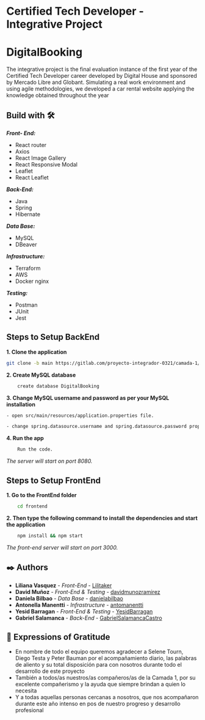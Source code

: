 # Certified Tech Developer - Integrative Project
# DigitalBooking
The integrative project is the final evaluation instance of the first year of the Certified Tech Developer career developed by Digital House and sponsored by Mercado Libre and Globant. Simulating a real work environment and using agile methodologies, we developed a car rental website applying the knowledge obtained throughout the year

## Build with 🛠️

**_Front- End:_**

- React router
- Axios
- React Image Gallery
- React Responsive Modal
- Leaflet
- React Leaflet

**_Back-End:_**

- Java
- Spring
- Hibernate

**_Data Base:_**

- MySQL
- DBeaver

**_Infrastructure:_**

- Terraform
- AWS
- Docker nginx

**_Testing:_**

- Postman
- JUnit
- Jest

## Steps to Setup BackEnd

**1. Clone the application**

```bash
git clone -b main https://gitlab.com/proyecto-integrador-0321/camada-1/grupo-1.git 
```

**2. Create MySQL database**

```bash
    create database DigitalBooking
```

**3. Change MySQL username and password as per your MySQL installation**

```bash
- open src/main/resources/application.properties file.
```
```bash
- change spring.datasource.username and spring.datasource.password properties as per your mysql installation
```
**4. Run the app**
```bash
    Run the code.
```
*The server will start on port 8080.*

## Steps to Setup FrontEnd

**1. Go to the FrontEnd folder**
```bash
    cd frontend
```
**2. Then type the following command to install the dependencies and start the application**
```bash
    npm install && npm start
```
*The front-end server will start on port 3000.*

## ✒️ Authors


* **Liliana Vasquez** - *Front-End* - [Lilitaker](https://gitlab.com/Lilitaker)
* **David Muñoz** - *Front-End & Testing* - [davidmunozramirez](https://github.com/davidmunozramirez)
* **Daniela Bilbao** - *Data Base* - [danielabilbao](https://github.com/danielabilbao)
* **Antonella Manentti** - *Infrastructure* - [antomanentti](https://github.com/antomanentti)
* **Yesid Barragan** - *Front-End & Testing* - [YesidBarragan](https://github.com/YesidBarragan)
* **Gabriel Salamanca** - *Back-End* - [GabrielSalamancaCastro](https://github.com/GabrielSalamancaCastro)

## 🎁 Expressions of Gratitude
* En nombre de todo el equipo queremos agradecer a Selene Tourn, Diego Testa y Peter Bauman por el acompañamiento diario, las palabras de aliento y su total disposición para con nosotros durante todo el desarrollo de este proyecto
* También a todos/as nuestros/as compañeros/as de la Camada 1, por su excelente compañerismo y la ayuda que siempre brindan a quien lo necesita
* Y a todas aquellas personas cercanas a nosotros, que nos acompañaron durante este año intenso en pos de nuestro progreso y desarrollo profesional
